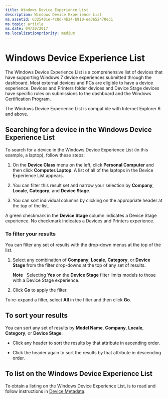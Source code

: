 ```yaml
---
title: Windows Device Experience List
description: Windows Device Experience List
ms.assetid: 6325401e-4c8d-4b24-b910-ee3652470e31
ms.topic: article
ms.date: 04/20/2017
ms.localizationpriority: medium
---
```


# Windows Device Experience List


The Windows Device Experience List is a comprehensive list of devices that have supporting Windows 7 device experiences submitted through the dashboard. Most external devices and PCs are eligible to have a device experience. Devices and Printers folder devices and Device Stage devices have specific rules on submissions to the dashboard and the Windows Certification Program.

The Windows Device Experience List is compatible with Internet Explorer 6 and above.

## <span id="Searching_for_a_device_in_the_Windows_Device_Experience_List"></span><span id="searching_for_a_device_in_the_windows_device_experience_list"></span><span id="SEARCHING_FOR_A_DEVICE_IN_THE_WINDOWS_DEVICE_EXPERIENCE_LIST"></span>Searching for a device in the Windows Device Experience List


To search for a device in the Windows Device Experience List (in this example, a laptop), follow these steps:

1.  On the **Device Class** menu on the left, click **Personal Computer** and then click **Computer.Laptop**. A list of all of the laptops in the Device Experience List appears.

2.  You can filter this result set and narrow your selection by **Company**, **Locale**, **Category**, and **Device Stage**.

3.  You can sort individual columns by clicking on the appropriate header at the top of the list.

A green checkmark in the **Device Stage** column indicates a Device Stage experience. No checkmark indicates a Devices and Printers experience.

### <span id="To_filter_your_results"></span><span id="to_filter_your_results"></span><span id="TO_FILTER_YOUR_RESULTS"></span>To filter your results

You can filter any set of results with the drop-down menus at the top of the list.

1.  Select any combination of **Company**, **Locale**, **Category**, or **Device Stage** from the filter drop-downs at the top of any set of results.

    **Note**  
    Selecting **Yes** on the **Device Stage** filter limits models to those with a Device Stage experience.

     

2.  Click **Go** to apply the filter.

To re-expand a filter, select **All** in the filter and then click **Go**.

## <span id="To_sort_your_results"></span><span id="to_sort_your_results"></span><span id="TO_SORT_YOUR_RESULTS"></span>To sort your results


You can sort any set of results by **Model Name**, **Company**, **Locale**, **Category**, or **Device Stage**.

-   Click any header to sort the results by that attribute in ascending order.

-   Click the header again to sort the results by that attribute in descending order.

## <span id="To_list_on_the_Windows_Device_Experience_List"></span><span id="to_list_on_the_windows_device_experience_list"></span><span id="TO_LIST_ON_THE_WINDOWS_DEVICE_EXPERIENCE_LIST"></span>To list on the Windows Device Experience List


To obtain a listing on the Windows Device Experience List, is to read and follow instructions in [Device Metadata](https://docs.microsoft.com/windows-hardware/drivers/dashboard/).

 

 






